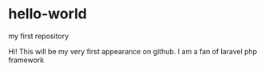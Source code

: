 # hello-world
my first repository

Hi!
This will be my very first appearance on github. 
I am a fan of laravel php framework
